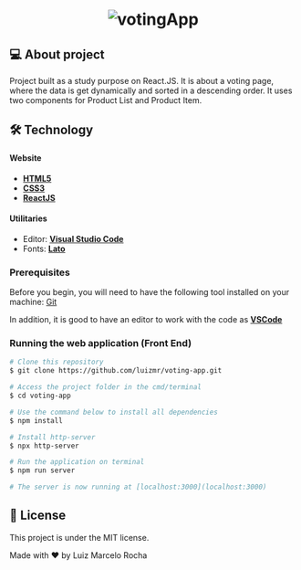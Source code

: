 <h1 align="center">
    <img alt="votingApp" title="#vottingApp" src="./assets/gif1.gif" />
</h1>

## 💻 About project

Project built as a study purpose on React.JS. It is about a voting page, where the data is get dynamically and sorted in a descending order. It uses two components for Product List and Product Item.

## 🛠 Technology

#### **Website**

-   **[HTML5](https://developer.mozilla.org/pt-BR/docs/Web/HTML/HTML5)**
-   **[CSS3](https://www.w3schools.com/css/)**
-   **[ReactJS](https://pt-br.reactjs.org/)**

#### **Utilitaries**

-   Editor: **[Visual Studio Code](https://code.visualstudio.com/)**
-   Fonts: **[Lato](https://fonts.google.com/specimen/Lato)**

### Prerequisites

Before you begin, you will need to have the following tool installed on your machine:
[Git](https://git-scm.com)

In addition, it is good to have an editor to work with the code as **[VSCode](https://code.visualstudio.com/)**

### Running the web application (Front End)

```bash
# Clone this repository
$ git clone https://github.com/luizmr/voting-app.git

# Access the project folder in the cmd/terminal
$ cd voting-app

# Use the command below to install all dependencies
$ npm install

# Install http-server
$ npx http-server

# Run the application on terminal
$ npm run server

# The server is now running at [localhost:3000](localhost:3000)
```

## 📝 License

This project is under the MIT license.

Made with ❤️ by Luiz Marcelo Rocha
